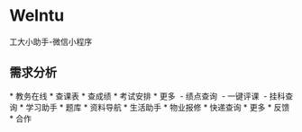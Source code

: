 <h1> Welntu</h1>
工大小助手-微信小程序
<h2>需求分析</h2>
* 教务在线
 * 查课表  
 * 查成绩
 * 考试安排
 * 更多    
  - 绩点查询  
  - 一键评课  
  - 挂科查询
* 学习助手
 * 题库
 * 资料导航
* 生活助手
 * 物业报修
 * 快递查询
* 更多
 * 反馈
 * 合作
